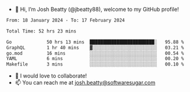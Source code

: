 - 👋 Hi, I’m Josh Beatty (@jbeatty88), welcome to my GitHub profile!

<!--START_SECTION:waka-->

```txt
From: 18 January 2024 - To: 17 February 2024

Total Time: 52 hrs 23 mins

Go             50 hrs 13 mins  ████████████████████████░   95.88 %
GraphQL        1 hr 40 mins    ▓░░░░░░░░░░░░░░░░░░░░░░░░   03.21 %
go.mod         16 mins         ░░░░░░░░░░░░░░░░░░░░░░░░░   00.54 %
YAML           6 mins          ░░░░░░░░░░░░░░░░░░░░░░░░░   00.20 %
Makefile       3 mins          ░░░░░░░░░░░░░░░░░░░░░░░░░   00.10 %
```

<!--END_SECTION:waka-->

- 💞️ I would love to collaborate!
- 📫 You can reach me at josh.beatty@softwaresugar.com

<!---
jbeatty88/jbeatty88 is a ✨ special ✨ repository because its `README.md` (this file) appears on your GitHub profile.
You can click the Preview link to take a look at your changes.
--->
